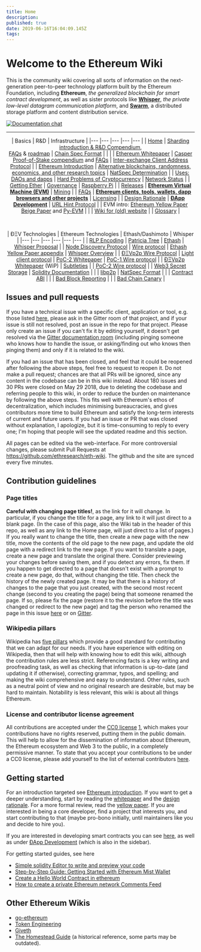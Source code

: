 ```yaml
---
title: Home
description: 
published: true
date: 2019-06-16T16:04:09.145Z
tags: 
---
```


# Welcome to the Ethereum Wiki
This is the community wiki covering all sorts of information on the next-generation peer-to-peer technology platform built by the Ethereum Foundation, including **Ethereum**, _the generalized blockchain for smart contract development_, as well as sister protocols like **[Whisper](Whisper-pages)**, _the private low-level datagram communication platform_, and **[Swarm](http://swarm-gateways.net/bzz:/theswarm.eth/)**, a distributed storage platform and content distribution service.

[![Documentation chat](https://img.shields.io/badge/gitter-Docs%20chat-4AB495.svg)](https://gitter.im/ethereum/documentation)


----

<div align="center">

| Basics  	|   R&amp;D	| Infrastructure  	|
|---	|---	|---	|---	|---	|
| [Home](/)  	| [Sharding introduction &amp; R&amp;D Compendium](sharding-introduction-r-d-compendium),<br/>[FAQs](Sharding-FAQs) &amp; [roadmap](Sharding-roadmap)  	| [Chain Spec Format](ethereum-chain-spec-format)  	|   	|   	|
|  [Ethereum Whitepaper](white-Paper) 	|  [Casper Proof-of-Stake compendium](casper-proof-of-stake-compendium) and [FAQs](proof-of-stake-faqs) 	| [Inter-exchange Client Address Protocol](inter-exchange-client-address-protocol-icap)  		|
| [Ethereum Introduction](ethereum-introduction)  	| [Alternative blockchains, randomness,<br/>economics, and other research topics](Alternative-blockchains,-randomness,-economics,-and-other-research-topics)  	| [NatSpec Determination](natspec-determination)  	|
| [Uses: DAOs and dapps](decentralized-apps-(dapps)) | [Hard Problems of Cryptocurrency](problems) | [Network Status](Network-Status) |
| [Getting Ether](getting-ether) | [Governance](governance-compendium) | [Raspberry Pi](en/raspberry-pi-instructions) |
| [Releases](releases) | **[Ethereum Virtual Machine (EVM)](ethereum-virtual-machine-(evm)-awesome-list)** | [Mining](mining) |
| [FAQs](FAQs) | **[Ethereum clients, tools, wallets, dapp<br/>browsers and other projects](Clients,-tools,-dapp-browsers,-wallets-and-other-projects)** | [Licensing](Licensing) |
| [Design Rationale](design-rationale) | **[ÐApp Development](dapp-development)** | [URL Hint Protocol](url-hint-Protocol) |
| EVM intro: [Ethereum Yellow Paper](https://ethereum.github.io/yellowpaper/paper.pdf) <br/> [Beige Paper](https://github.com/chronaeon/beigepaper) and [Py-EVM](https://github.com/ethereum/py-evm) |  | 
| [Wiki for (old) website](https://github.com/ethereum/ethereum.org/wiki) |
| [Glossary](Glossary) |

<br/>

| ÐΞV Technologies  	|   Ethereum Technologies	| Ethash/Dashimoto |  Whisper |
|---	|---	|---	|---	|---	|--- |
| [RLP Encoding](rlp) | [Patricia Tree](patricia-tree) | [Ethash](ethash) | [Whisper Proposal](whisper) |
| [Node Discovery Protocol](node-discovery-protocol) |  [Wire protocol](ethereum-wire-protocol) | [Ethash Yellow Paper appendix](https://ethereum.github.io/yellowpaper/paper.pdf#appendix.J) | [Whisper Overview](Whisper-Overview) |
| [ÐΞVp2p Wire Protocol](%C3%90%CE%9EVp2p-wire-protocol) | [Light client protocol](light-client-protocol) | [PoC-2 Whitepaper](whisper-poc-2-protocol-spec) | [PoC-1 Wire protocol](Whisper-Wire-Protocol) |
| [ÐΞVp2p Whitepaper](libp2p-whitepaper) (WiP)  | [Subtleties](Subtleties) | | [PoC-2 Wire protocol](whisper-poc-2-wire-protocol) |
| [Web3 Secret Storage](web3-secret-storage-definition) | [Solidity Documentation](https://solidity.readthedocs.io/en/latest/) |  |
| [libp2p](https://libp2p.io/) | [NatSpec Format](ethereum-natural-specification-format) |
| | [Contract ABI](ethereum-contract-abi) | 
| | [Bad Block Reporting](bad-block-reporting) | 
| |  [Bad Chain Canary](bad-chain-canary) |

</div>



## Issues and pull requests

If you have a technical issue with a specific client, application or tool, e.g. those listed [here](Clients,-tools,-dapp-browsers,-wallets-and-other-projects), please ask in the Gitter room of that project, and if your issue is still not resolved, post an issue in the repo for that project. Please only create an issue if you can't fix it by editing yourself, it doesn't get resolved via the [Gitter documentation room](https://gitter.im/ethereum/documentation) (including pinging someone who knows how to handle the issue, or asking/finding out who knows then pinging them) and only if it is related to the wiki. 

If you had an issue that has been closed, and feel that it could be reopened after following the above steps, feel free to request to reopen it. Do not make a pull request; chances are that all PRs will be ignored, since any content in the codebase can be in this wiki instead. About 180 issues and 30 PRs were closed on May 29 2018, due to deleting the codebase and referring people to this wiki, in order to reduce the burden on maintenance by following the above steps. This fits well with Ethereum's ethos of decentralization, which includes minimising bureaucracies, and gives contributors more time to build Ethereum and satisfy the long-term interests of current and future users. If you had an issue or PR that was closed without explanation, I apologize, but it is time-consuming to reply to every one; I'm hoping that people will see the updated readme and this section.

All pages can be edited via the web-interface.  For more controversial changes, please submit Pull Requests at https://github.com/ethresearch/eth-wiki.  The github and the site are synced every five minutes.

## Contribution guidelines

### Page titles

**Careful with changing page titles!**, as the link for it will change. In particular, if you change the title for a page, any link to it will just direct to a blank page. (In the case of this page, also the Wiki tab in the header of this repo, as well as any link to the Home page, will just direct to a list of pages.) If you really want to change the title, then create a new page with the new title, move the contents of the old page to the new page, and update the old page with a redirect link to the new page. If you want to translate a page, create a new page and translate the original there. Consider previewing your changes before saving them, and if you detect any errors, fix them. If you happen to get directed to a page that doesn't exist with a prompt to create a new page, do that, without changing the title. Then check the history of the newly created page. It may be that there is a history of changes to the page that you just created, with the second most recent change (second to you creating the page) being that someone renamed the page. If so, please fix the page (restore it to the revision before the title was changed or redirect to the new page) and tag the person who renamed the page in this issue [here](https://github.com/ethereum/wiki/issues/591) or on [Gitter](https://gitter.im/ethereum/documentation).

### Wikipedia pillars

Wikipedia has [five pillars](https://en.wikipedia.org/wiki/Wikipedia:Five_pillars) which provide a good standard for contributing that we can adapt for our needs. If you have experience with editing on Wikipedia, then that will help with knowing how to edit this wiki, although the contribution rules are less strict. Referencing facts is a key writing and proofreading task, as well as checking that information is up-to-date (and updating it if otherwise), correcting grammar, typos, and spelling; and making the wiki comprehensive and easy to understand. Other rules, such as a neutral point of view and no original research are desirable, but may be hard to maintain. Notability is less relevant, this wiki is about all things Ethereum.


### License and contributor license agreement

All contributions are accepted under the [CC0 license](https://creativecommons.org/publicdomain/zero/1.0/legalcode) [1](https://creativecommons.org/share-your-work/public-domain/cc0/),  which makes your contributions have no rights reserved, putting them in the public domain. This will help to allow for the dissemination of information about Ethereum, the Ethereum ecosystem and Web 3 to the public, in a completely permissive manner. To state that you accept your contributions to be under a CC0 license, please add yourself to the list of external contributors [here](CC0-license#list-of-contributors).

## Getting started

For an introduction targeted see [Ethereum introduction](/fundamentals/ethereum-introduction). If you want to get a deeper understanding, start by reading the [whitepaper](https://github.com/ethereum/wiki/wiki/White-Paper) and the [design rationale](https://github.com/ethereum/wiki/wiki/Design-Rationale). For a more formal review, read the [yellow paper](https://ethereum.github.io/yellowpaper/paper.pdf). If you are interested in being a core developer, find a project that interests you, and start contributing to that (maybe pro-bono initially, until maintainers like you and decide to hire you). 

If you are interested in developing smart contracts you can see [here](https://en.wikipedia.org/wiki/Ethereum#Programming_languages), as well as under [ÐApp Development](https://github.com/ethereum/wiki/wiki/%C3%90App-Development) (which is also in the sidebar).

For getting started guides, see here

* [Simple solidity Editor to write and preview your code](https://play.ethereum.org/play-editor/) 
* [Step-by-Step Guide: Getting Started with Ethereum Mist Wallet](https://medium.com/@attores/step-by-step-guide-getting-started-with-ethereum-mist-wallet-772a3cc99af4)
* [Create a Hello World Contract in ethereum](https://www.ethereum.org/greeter)
* [How to create a private Ethereum network Comments Feed](https://omarmetwally.wordpress.com/2017/07/25/how-to-create-a-private-ethereum-network/)

## Other Ethereum Wikis

* [go-ethereum](https://github.com/ethereum/go-ethereum/wiki)
* [Token Engineering](http://tokenengineering.net/)
* [Giveth](https://wiki.giveth.io/)
* [The Homestead Guide](http://ethdocs.org/en/latest/) (a historical reference, some parts may be outdated).

